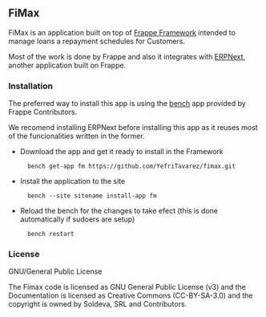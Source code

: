 ## FiMax

FiMax is an application built on top of [Frappe Framework](https://github.com/frappe/frappe) intended to manage loans a repayment schedules for Customers.

Most of the work is done by Frappe and also it integrates with [ERPNext](https://github.com/frappe/erpnext), another application built on Frappe.

### Installation

The preferred way to install this app is using the [bench](https://github.com/frappe/bench) app provided by Frappe Contributors.

We recomend installing ERPNext before installing this app as it reuses most of the funcionalities written in the former.

* Download the app and get it ready to install in the Framework
		
		bench get-app fm https://github.com/YefriTavarez/fimax.git
		
* Install the application to the site

		bench --site sitename install-app fm
		
* Reload the bench for the changes to take efect (this is done automatically if sudoers are setup)

		bench restart 

### License

GNU/General Public License

The Fimax code is licensed as GNU General Public License (v3) and the Documentation is licensed as Creative Commons (CC-BY-SA-3.0) and the copyright is owned by Soldeva, SRL and Contributors.


